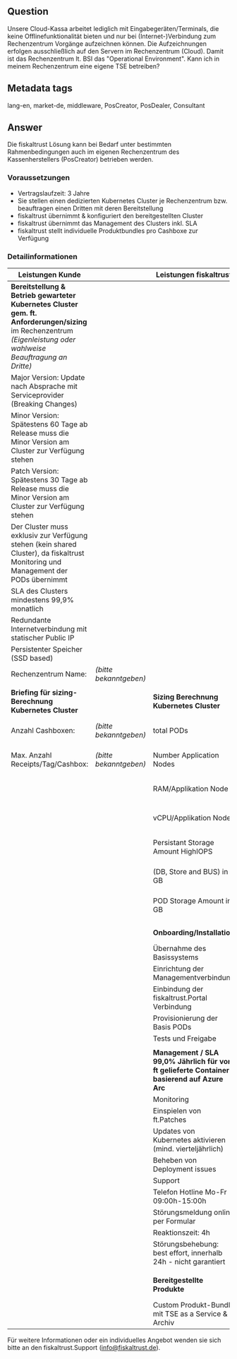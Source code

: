 ## Question

Unsere Cloud-Kassa arbeitet lediglich mit Eingabegeräten/Terminals, die keine Offlinefunktionalität bieten und nur bei (Internet-)Verbindung zum Rechenzentrum Vorgänge aufzeichnen können. Die Aufzeichnungen erfolgen ausschließlich auf den Servern im Rechenzentrum (Cloud). Damit ist das Rechenzentrum lt. BSI das "Operational Environment". Kann ich in meinem Rechenzentrum eine eigene TSE betreiben?

## Metadata tags

lang-en, market-de, middleware, PosCreator, PosDealer, Consultant

## Answer

Die fiskaltrust Lösung kann bei Bedarf unter bestimmten Rahmenbedingungen auch im eigenen Rechenzentrum des Kassenherstellers (PosCreator) betrieben werden.

### Voraussetzungen

- Vertragslaufzeit: 3 Jahre 
- Sie stellen einen dedizierten Kubernetes Cluster je Rechenzentrum bzw. beauftragen einen Dritten mit deren Bereitstellung
- fiskaltrust übernimmt & konfiguriert den bereitgestellten Cluster
- fiskaltrust übernimmt das Management des Clusters inkl. SLA
- fiskaltrust stellt individuelle Produktbundles pro Cashboxe zur Verfügung

### Detailinformationen

| Leistungen Kunde                                             |                        | Leistungen fiskaltrust                                       |                           | Kosten                        |
| ------------------------------------------------------------ | ---------------------- | ------------------------------------------------------------ | ------------------------- | ----------------------------- |
| **Bereitstellung & Betrieb gewarteter  Kubernetes Cluster gem. ft. Anforderungen/sizing** im Rechenzentrum *(Eigenleistung oder wahlweise  Beauftragung an Dritte)* |                        |                                                              |                           | unbekannt                     |
| Major Version: Update nach Absprache mit Serviceprovider (Breaking Changes) |                        |                                                              |                           |                               |
| Minor Version: Spätestens 60 Tage ab Release muss die Minor Version am Cluster zur Verfügung stehen |                        |                                                              |                           |                               |
| Patch Version: Spätestens 30 Tage ab Release muss die Minor Version am Cluster zur Verfügung stehen |                        |                                                              |                           |                               |
| Der Cluster muss exklusiv zur Verfügung stehen (kein shared Cluster), da fiskaltrust Monitoring und Management der PODs übernimmt |                        |                                                              |                           |                               |
| SLA des Clusters mindestens 99,9% monatlich                  |                        |                                                              |                           |                               |
| Redundante Internetverbindung mit statischer Public IP       |                        |                                                              |                           |                               |
| Persistenter Speicher (SSD based)                            |                        |                                                              |                           |                               |
| Rechenzentrum  Name:                                         | *(bitte bekanntgeben)* |                                                              |                           |                               |
|                                                              |                        |                                                              |                           |                               |
| **Briefing  für sizing-Berechnung Kubernetes Cluster**       |                        | **Sizing Berechnung Kubernetes Cluster**                     |                           | keine                         |
| Anzahl  Cashboxen:                                           | *(bitte bekanntgeben)* | total PODs                                                   | *(wird von ft ermittelt)* |                               |
| Max. Anzahl Receipts/Tag/Cashbox:                            | *(bitte bekanntgeben)* | Number Application Nodes                                     | *(wird von ft ermittelt)* |                               |
|                                                              |                        | RAM/Applikation Node                                         | *(wird von ft ermittelt)* |                               |
|                                                              |                        | vCPU/Applikation Node                                        | *(wird von ft ermittelt)* |                               |
|                                                              |                        | Persistant Storage Amount HighIOPS                           | *(wird von ft ermittelt)* |                               |
|                                                              |                        | (DB,  Store and BUS) in GB                                   | *(wird von ft ermittelt)* |                               |
|                                                              |                        | POD  Storage Amount in GB                                    | *(wird von ft ermittelt)* |                               |
|                                                              |                        |                                                              |                           |                               |
|                                                              |                        | **Onboarding/Installation**                                  |                           | einmalige Kosten              |
|                                                              |                        | Übernahme des  Basissystems                                  |                           |                               |
|                                                              |                        | Einrichtung der  Managementverbindung                        |                           |                               |
|                                                              |                        | Einbindung der  fiskaltrust.Portal Verbindung                |                           |                               |
|                                                              |                        | Provisionierung der Basis PODs                               |                           |                               |
|                                                              |                        | Tests und Freigabe                                           |                           |                               |
|                                                              |                        |                                                              |                           |                               |
|                                                              |                        | **Management / SLA 99,0% Jährlich für von ft gelieferte Container basierend auf Azure Arc** |                           | monatliche Kosten             |
|                                                              |                        | Monitoring                                                   |                           |                               |
|                                                              |                        | Einspielen von ft.Patches                                    |                           |                               |
|                                                              |                        | Updates von Kubernetes  aktivieren (mind. vierteljährlich)   |                           |                               |
|                                                              |                        | Beheben von Deployment issues                                |                           |                               |
|                                                              |                        | Support                                                      |                           |                               |
|                                                              |                        | Telefon Hotline Mo-Fr  09:00h-15:00h                         |                           |                               |
|                                                              |                        | Störungsmeldung online per Formular                          |                           |                               |
|                                                              |                        | Reaktionszeit: 4h                                            |                           |                               |
|                                                              |                        | Störungsbehebung: best effort, innerhalb 24h - nicht garantiert |                           |                               |
|                                                              |                        |                                                              |                           |                               |
|                                                              |                        | **Bereitgestellte Produkte**                                 |                           | monatliche Kosten pro Cashbox |
|                                                              |                        | Custom Produkt-Bundle mit TSE as a Service  & Archiv         |                           |                               |

Für weitere Informationen oder ein individuelles Angebot wenden sie sich bitte an den fiskaltrust.Support (info@fiskaltrust.de).